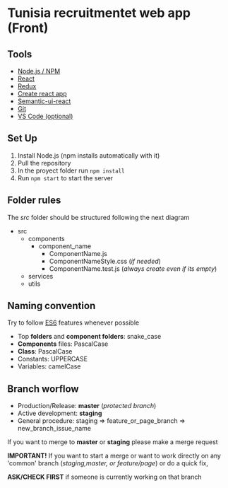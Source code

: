# Tunisia recruitmentet web app (Front)

## Tools
* [Node.js / NPM](https://nodejs.org/en/)
* [React](https://reactjs.org/)
* [Redux](https://redux.js.org/)
* [Create react app](https://github.com/facebookincubator/create-react-app/blob/master/packages/react-scripts/template/README.md)
* [Semantic-ui-react](https://react.semantic-ui.com/)
* [Git](https://git-scm.com/)
* [VS Code (optional)](https://code.visualstudio.com/)

## Set Up
1.  Install Node.js (npm installs automatically with it)
2.  Pull the repository
3.  In the proyect folder run `npm install`
4.  Run `npm start` to start the server

## Folder rules
The *src* folder should be structured following the next diagram

*   src
    *   components
        *   component_name
            * ComponentName.js
            * ComponentNameStyle.css (*if needed*)
            * ComponentName.test.js (*always create even if its empty*)
    *   services
    *   utils

## Naming convention

Try to follow [ES6](http://es6-features.org) features whenever possible

*   Top **folders** and **component folders**: snake_case
*   **Components** files: PascalCase
*   **Class**: PascalCase
*   Constants: UPPERCASE
*   Variables: camelCase


## Branch worflow

*   Production/Release: **master** (*protected branch*)
*   Active development: **staging**
*   General procedure: staging => feature_or_page_branch => new_branch_issue_name

If you want to merge to **master** or **staging** please make a merge request

**IMPORTANT!** If you want to start a merge or want to work directly on any 'common' branch (*staging,master, or feature/page*) or do a quick fix,

 **ASK/CHECK FIRST** if someone is currently working on that branch
